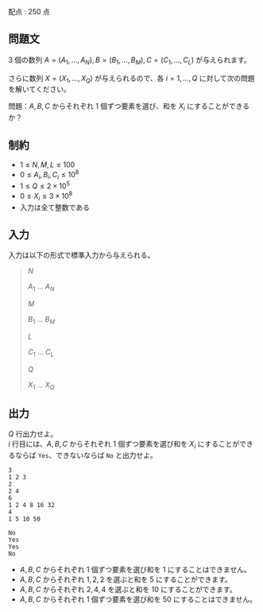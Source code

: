 配点 : $250$ 点

## 問題文

$3$ 個の数列 $A=(A_1,\ldots,A_N), B=(B_1,\ldots,B_M), C=(C_1,\ldots,C_L)$ が与えられます。

さらに数列 $X=(X_1,\ldots,X_Q)$ が与えられるので、各 $i=1,\ldots,Q$ に対して次の問題を解いてください。

問題：$A,B,C$ からそれぞれ $1$ 個ずつ要素を選び、和を $X_i$ にすることができるか？

## 制約

- $1 \leq N,M,L \leq 100$
- $0 \leq A_i, B_i ,C_i \leq 10^8$
- $1 \leq Q \leq 2\times 10^5$
- $0 \leq X_i \leq 3\times 10^8$
- 入力は全て整数である

## 入力

入力は以下の形式で標準入力から与えられる。

> $N$
> 
> $A_1$ $\ldots$ $A_N$
> 
> $M$
> 
> $B_1$ $\ldots$ $B_M$
> 
> $L$
> 
> $C_1$ $\ldots$ $C_L$
> 
> $Q$
> 
> $X_1$ $\ldots$ $X_Q$

## 出力

$Q$ 行出力せよ。<br>
$i$ 行目には、$A,B,C$ からそれぞれ $1$ 個ずつ要素を選び和を $X_i$ にすることができるならば `Yes`、できないならば `No` と出力せよ。

```input1
3
1 2 3
2
2 4
6
1 2 4 8 16 32
4
1 5 10 50
```

```output1
No
Yes
Yes
No
```

- $A,B,C$ からそれぞれ $1$ 個ずつ要素を選び和を $1$ にすることはできません。
- $A,B,C$ からそれぞれ $1,2,2$ を選ぶと和を $5$ にすることができます。
- $A,B,C$ からそれぞれ $2,4,4$ を選ぶと和を $10$ にすることができます。
- $A,B,C$ からそれぞれ $1$ 個ずつ要素を選び和を $50$ にすることはできません。